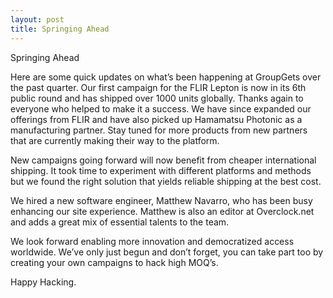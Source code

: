```yaml
---
layout: post
title: Springing Ahead
---
```

Springing Ahead

Here are some quick updates on what’s been happening at GroupGets over the past quarter. Our first campaign for the FLIR Lepton is now in its 6th public round and has shipped over 1000 units globally. Thanks again to everyone who helped to make it a success. We have since expanded our offerings from FLIR and have also picked up Hamamatsu Photonic as a manufacturing partner. Stay tuned for more products from new partners that are currently making their way to the platform.

New campaigns going forward will now benefit from cheaper international shipping. It took time to experiment with different platforms and methods but we found the right solution that yields reliable shipping at the best cost.

We hired a new software engineer, Matthew Navarro, who has been busy enhancing our site experience. Matthew is also an editor at Overclock.net and adds a great mix of essential talents to the team.

We look forward enabling more innovation and democratized access worldwide. We’ve only just begun and don’t forget, you can take part too by creating your own campaigns to hack high MOQ’s.

Happy Hacking.